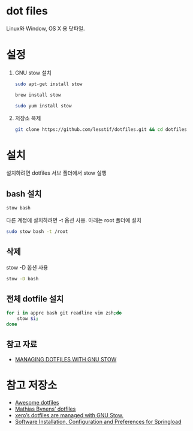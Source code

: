 # dot files

Linux와 Window, OS X 용 닷파일.

# 설정

1. GNU stow 설치

    ```sh
    sudo apt-get install stow
    ```

    ```sh
    brew install stow
    ```
    
    ```sh
    sudo yum install stow
    ```

1. 저장소 복제

    ```sh
    git clone https://github.com/lesstif/dotfiles.git && cd dotfiles
    ```

# 설치

설치하려면 dotfiles 서브 폴더에서 stow 실행

## bash 설치

```sh
stow bash
```

다른 계정에 설치하려면 -t 옵션 사용. 아래는 root 폴더에 설치

```sh
sudo stow bash -t /root
```

## 삭제

stow -D 옵션 사용

```sh
stow -D bash
```

## 전체 dotfile 설치

```sh
for i in apprc bash git readline vim zsh;do
    stow $i;
done    
```

## 참고 자료
* [MANAGING DOTFILES WITH GNU STOW](https://taihen.org/managing-dotfiles-with-gnu-stow/)

# 참고 저장소

* [Awesome dotfiles](https://github.com/webpro/awesome-dotfiles)
* [Mathias Bynens’ dotfiles](https://github.com/mathiasbynens/dotfiles)
* [xero’s dotfiles are managed with GNU Stow.](https://github.com/xero/dotfiles)
* [Software Installation, Configuration and Preferences for Springload](https://github.com/springload/dotfiles)

